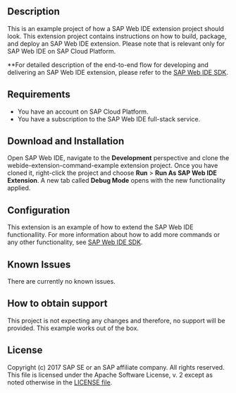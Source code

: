 ## Description

This is an example project of how a SAP Web IDE extension project should look. This extension project contains instructions on how to build, package, and deploy an SAP Web IDE extension. Please note that is relevant only for SAP Web IDE on SAP Cloud Platform.

**For detailed description of the end-to-end flow for developing and delivering an SAP Web IDE extension, please refer to the [SAP Web IDE SDK](https://sdk-sapwebide.dispatcher.hana.ondemand.com/index.html#/topic/4a5a02764ba445cc95fafbbed3235d6e).

## Requirements

* You have an account on SAP Cloud Platform.
* You have a subscription to the SAP Web IDE full-stack service.

## Download and Installation

Open SAP Web IDE, navigate to the **Development** perspective and clone the webide-extension-command-example extension project. Once you have cloned it, right-click the project and choose **Run** > **Run As SAP Web IDE Extension**.
A new tab called **Debug Mode** opens with the new functionality applied.

## Configuration

This extension is an example of how to extend the SAP Web IDE functionallity. For more information about how to add more commands or any other functionality, see [SAP Web IDE SDK](https://sdk-sapwebide.dispatcher.hana.ondemand.com/index.html#/topic/4a5a02764ba445cc95fafbbed3235d6e).

## Known Issues

There are currently no known issues.

## How to obtain support

This project is not expecting any changes and therefore, no support will be provided. This example works out of the box.

## License

Copyright (c) 2017 SAP SE or an SAP affiliate company. All rights reserved.
This file is licensed under the Apache Software License, v. 2 except as noted otherwise in the [LICENSE file](./LICENSE).

